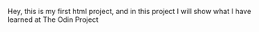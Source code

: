 Hey, this is my first html project, and in this project I will show what I have learned at The Odin Project
